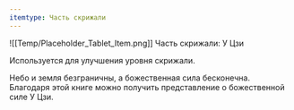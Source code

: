 ```yaml
---
itemtype: Часть скрижали
---
```

![[Temp/Placeholder_Tablet_Item.png]]
Часть скрижали: У Цзи

Используется для улучшения уровня скрижали.

Небо и земля безграничны, а божественная сила бесконечна. Благодаря этой книге можно получить представление о божественной силе У Цзи.
